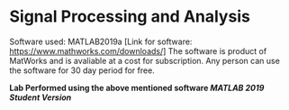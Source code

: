 # Signal Processing and Analysis

Software used: MATLAB2019a [Link for software: https://www.mathworks.com/downloads/]
The software is product of MatWorks and is avaliable at a cost for subscription. Any person can use the software for 30 day period for free.

<b> Lab Performed using the above mentioned software <i> MATLAB 2019 Student Version </i> </b>
